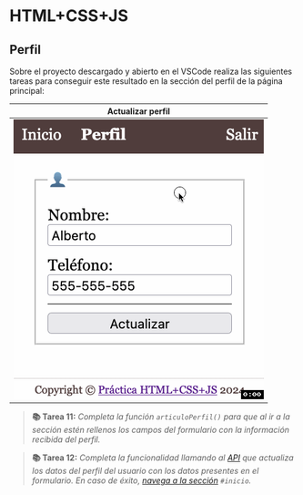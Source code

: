 # HTML+CSS+JS
## Perfil

Sobre el proyecto descargado y abierto en el VSCode realiza las siguientes tareas para conseguir este resultado en la sección del perfil de la página principal:

| Actualizar perfil |
|-------------------|
| ![Actualizar perfil](./img/perfil.gif "Actualizar perfil") |

> **📚 Tarea 11:** _Completa la función `articuloPerfil()` para que al ir a la sección estén rellenos los campos del formulario con la información recibida del perfil._

> **📚 Tarea 12:** _Completa la funcionalidad llamando al [API](intro.md) que actualiza los datos del perfil del usuario con los datos presentes en el formulario. En caso de éxito, [navega a la sección](https://www.w3schools.com/jsref/prop_loc_hash.asp) `#inicio`._